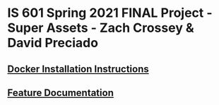 # IS 601 Spring 2021 FINAL Project - Super Assets - Zach Crossey  & David Preciado

## [Docker Installation Instructions](Installation_instructions_for_using_the_app_with_Docker_Document.pdf)
## [Feature Documentation](Documentation_for_IS601_Final_Team_Project.pdf)
